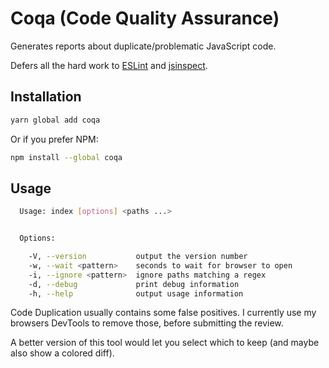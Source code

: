 # Coqa (Code Quality Assurance)

Generates reports about duplicate/problematic JavaScript code.

Defers all the hard work to [ESLint](https://eslint.org/) and [jsinspect](https://github.com/danielstjules/jsinspect).

## Installation
```bash
yarn global add coqa
```
Or if you prefer NPM:
```bash
npm install --global coqa
```

## Usage
```bash
  Usage: index [options] <paths ...>


  Options:

    -V, --version           output the version number
    -w, --wait <pattern>    seconds to wait for browser to open
    -i, --ignore <pattern>  ignore paths matching a regex
    -d, --debug             print debug information
    -h, --help              output usage information
```

Code Duplication usually contains some false positives. I currently use my browsers
DevTools to remove those, before submitting the review.

A better version of this tool would let you select which to keep (and maybe also
show a colored diff).